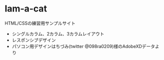 # Iam-a-cat
HTML/CSSの練習用サンプルサイト
<br>
<ul>
  <li>シングルカラム、2カラム、3カラムレイアウト</li>
  <li>レスポンシブデザイン</li>
  <li>パソコン用デザインはちづみ(twitter @098ra0209)様のAdobeXDデータより</li>
</ul>
